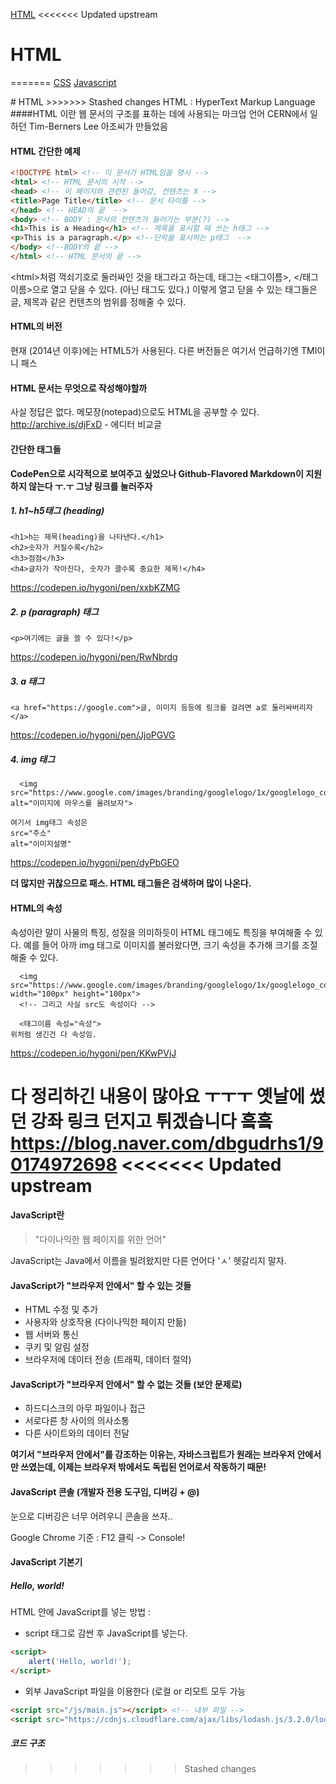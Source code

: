 [HTML](#HTML)
<<<<<<< Updated upstream

<div id="HTML"></div>

# HTML 
=======
[CSS](#CSS)
[Javascript](#JAVASCRIPT)

<div id="HTML"></div>
# HTML
>>>>>>> Stashed changes
HTML : HyperText Markup Language
####HTML 이란
웹 문서의 구조를 표하는 데에 사용되는 마크업 언어
CERN에서 일하던 Tim-Berners Lee 아조씨가 만들었음

#### HTML 간단한 예제
```html
<!DOCTYPE html> <!-- 이 문서가 HTML임을 명시 -->
<html> <!-- HTML 문서의 시작 -->
<head> <!-- 이 페이지와 관련된 들어감, 컨텐츠는 X -->
<title>Page Title</title> <!-- 문서 타이틀 -->
</head> <!-- HEAD의 끝  -->
<body> <!-- BODY : 문서의 컨텐츠가 들어가는 부분(?) -->
<h1>This is a Heading</h1> <!-- 제목을 표시할 때 쓰는 h태그 -->
<p>This is a paragraph.</p> <!--단락을 표시하는 p태그  -->
</body> <!--BODY의 끝 -->
</html> <!-- HTML 문서의 끝 -->

```
&lt;html&gt;처럼 꺽쇠기호로 둘러싸인 것을 태그라고 하는데, 태그는 <태그이름>, </태그이름>으로 열고 닫을 수 있다. (아닌 태그도 있다.) 이렇게 열고 닫을 수 있는 태그들은 글, 제목과 같은 컨텐츠의 범위를 정해줄 수 있다.

#### HTML의 버전
현재 (2014년 이후)에는 HTML5가 사용된다. 다른 버전들은 여기서 언급하기엔 TMI이니 패스

#### HTML 문서는 무엇으로 작성해야할까
사실 정답은 없다. 메모장(notepad)으로도 HTML을 공부할 수 있다. 
http://archive.is/djFxD  -  에디터 비교글

#### 간단한 태그들

**CodePen으로 시각적으로 보여주고 싶었으나 Github-Flavored Markdown이 지원하지 않는다 ㅜ.ㅜ 그냥 링크를 눌러주자**
##### 1.  h1~h5태그 (heading)

```
<h1>h는 제목(heading)을 나타낸다.</h1>
<h2>숫자가 커질수록</h2>
<h3>점점</h3>
<h4>글자가 작아진다, 숫자가 클수록 중요한 제목!</h4>
```

<a href='https://codepen.io/hygoni/pen/xxbKZMG' target="_blank">https://codepen.io/hygoni/pen/xxbKZMG</a>

##### 2. p (paragraph) 태그
```
<p>여기에는 글을 쓸 수 있다!</p>
```


<a href='https://codepen.io/hygoni/pen/RwNbrdg' target="_blank">https://codepen.io/hygoni/pen/RwNbrdg</a>

##### 3. a 태그
```
<a href="https://google.com">글, 이미지 등등에 링크를 걸려면 a로 둘러싸버리자</a>
```


<a href='https://codepen.io/hygoni/pen/JjoPGVG' target="_blank">https://codepen.io/hygoni/pen/JjoPGVG</a>

##### 4. img 태그

```
  <img src="https://www.google.com/images/branding/googlelogo/1x/googlelogo_color_272x92dp.png" alt="이미지에 마우스를 올려보자">

여기서 img태그 속성은
src="주소"
alt="이미지설명"
```

<a href='https://codepen.io/hygoni/pen/dyPbGEO' target="_blank">https://codepen.io/hygoni/pen/dyPbGEO</a>

**더 많지만  귀찮으므로 패스. HTML 태그들은 검색하며 많이 나온다.**

#### HTML의 속성
속성이란 말이 사물의 특징, 성질을 의미하듯이 HTML 태그에도 특징을 부여해줄 수 있다.   예를 들어 아까 img 태그로 이미지를 불러왔다면, 크기 속성을 추가해 크기를 조절해줄 수 있다.

```
  <img src="https://www.google.com/images/branding/googlelogo/1x/googlelogo_color_272x92dp.png" width="100px" height="100px">
  <!-- 그리고 사실 src도 속성이다 -->
  
  <태그이름 속성="속성">
위처럼 생긴건 다 속성임.
```

<a href='https://codepen.io/hygoni/pen/KKwPVjJ' target="_blank">https://codepen.io/hygoni/pen/KKwPVjJ</a>

**다 정리하긴 내용이 많아요 ㅜㅜㅜ 
옛날에 썼던 강좌 링크 던지고 튀겠습니다 흨흨
https://blog.naver.com/dbgudrhs1/90174972698**
<<<<<<< Updated upstream
=======

<div id="JAVASCRIPT"></div>

#### JavaScript란

> "다이나믹한 웹 페이지를 위한 언어"

JavaScript는 Java에서 이름을 빌려왔지만 다른 언어다 'ㅅ' 헷갈리지 말자. 



#### JavaScript가 "브라우저 안에서" 할 수 있는 것들

- HTML 수정 및 추가
- 사용자와 상호작용 (다이나믹한 페이지 만듦)
- 웹 서버와 통신
- 쿠키 및 알림 설정
- 브라우저에 데이터 전송 (트래픽, 데이터 절약)

#### JavaScript가 "브라우저 안에서" 할 수 없는 것들 (보안 문제로)

- 하드디스크의 아무 파일이나  접근
- 서로다른 창 사이의 의사소통
- 다른 사이트와의 데이터 전달



**여기서 "브라우저 안에서"를 강조하는 이유는, 자바스크립트가 원래는 브라우저 안에서만 쓰였는데, 이제는 브라우저 밖에서도 독립된 언어로서 작동하기 때문!**



#### JavaScript 콘솔 (개발자 전용 도구임, 디버깅 + @)

눈으로 디버깅은 너무 어려우니 콘솔을 쓰자..

Google Chrome 기준 : F12 클릭 -> Console!



#### JavaScript 기본기

##### Hello, world!

HTML 안에 JavaScript를 넣는 방법 :

- script 태그로 감싼 후 JavaScript를 넣는다.

```html
<script>
	alert('Hello, world!');
</script>	
```



- 외부 JavaScript 파일을 이용한다 (로컬 or 리모트 모두 가능

```html
<script src="/js/main.js"></script> <!-- 내부 파일 -->
<script src="https://cdnjs.cloudflare.com/ajax/libs/lodash.js/3.2.0/lodash.js"></script> <!-- 외부 파일 -->
```



##### 코드 구조

>>>>>>> Stashed changes

